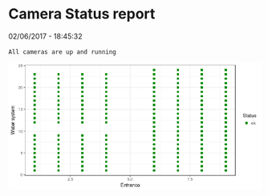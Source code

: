 Camera Status report
================
02/06/2017 - 18:45:32

    All cameras are up and running

![](camreport_files/figure-markdown_github/unnamed-chunk-2-1.png)
